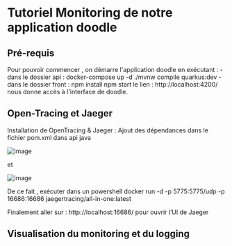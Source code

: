 # Tutoriel Monitoring de notre application doodle

## Pré-requis
Pour pouvoir commencer , on démarre l'application doodle en exécutant :
-dans le dossier api : docker-compose up -d
	                     ./mvnw compile quarkus:dev
-dans le dossier front : npm install
	                       npm start 
 le lien : http://localhost:4200/ nous donne accès à l'interface de doodle.
 
## Open-Tracing et Jaeger
Installation de OpenTracing & Jaeger :
Ajout des dépendances dans le fichier pom.xml dans api java

![image](https://user-images.githubusercontent.com/57901216/143828633-6e273eda-ba44-4f6a-91f8-2852a0aac436.png)

et

![image](https://user-images.githubusercontent.com/57901216/143828697-c0875a87-95e5-4f88-9ece-9a0fd2c5b3b5.png)


De ce fait , exécuter dans un powershell
docker run -d -p 5775:5775/udp -p 16686:16686 jaegertracing/all-in-one:latest 

Finalement aller sur : http://localhost:16686/ 
pour ouvrir l’UI de Jaeger

## Visualisation du monitoring et du logging


